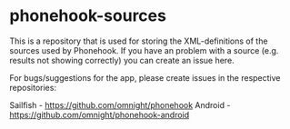 # phonehook-sources

This is a repository that is used for storing the XML-definitions of the sources used by Phonehook.
If you have an problem with a source (e.g. results not showing correctly) you can create an issue here.

For bugs/suggestions for the app, please create issues in the respective repositories:

Sailfish - https://github.com/omnight/phonehook
Android - https://github.com/omnight/phonehook-android
